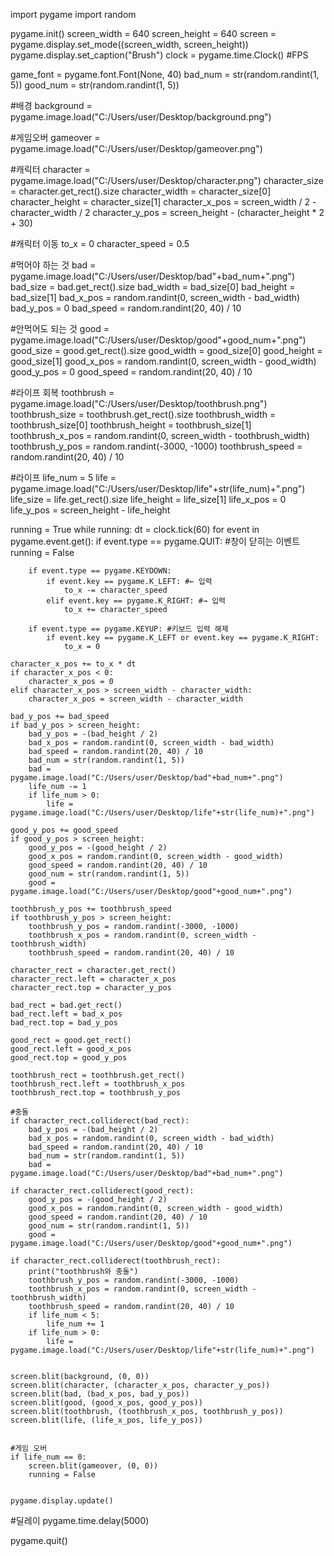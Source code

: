 import pygame
import random

pygame.init()
screen_width = 640
screen_height = 640
screen = pygame.display.set_mode((screen_width, screen_height))
pygame.display.set_caption("Brush")
clock = pygame.time.Clock() #FPS

game_font = pygame.font.Font(None, 40)
bad_num = str(random.randint(1, 5))
good_num = str(random.randint(1, 5))

#배경
background = pygame.image.load("C:/Users/user/Desktop/background.png")

#게임오버
gameover = pygame.image.load("C:/Users/user/Desktop/gameover.png")

#캐릭터
character = pygame.image.load("C:/Users/user/Desktop/character.png")
character_size = character.get_rect().size
character_width = character_size[0]
character_height = character_size[1]
character_x_pos = screen_width / 2 - character_width / 2
character_y_pos = screen_height - (character_height * 2 + 30)

#캐릭터 이동
to_x = 0
character_speed = 0.5

#먹어야 하는 것
bad = pygame.image.load("C:/Users/user/Desktop/bad"+bad_num+".png")
bad_size = bad.get_rect().size
bad_width = bad_size[0]
bad_height = bad_size[1]
bad_x_pos = random.randint(0, screen_width - bad_width)
bad_y_pos = 0
bad_speed = random.randint(20, 40) / 10

#안먹어도 되는 것
good = pygame.image.load("C:/Users/user/Desktop/good"+good_num+".png")
good_size = good.get_rect().size
good_width = good_size[0]
good_height = good_size[1]
good_x_pos = random.randint(0, screen_width - good_width)
good_y_pos = 0
good_speed = random.randint(20, 40) / 10

#라이프 회복
toothbrush = pygame.image.load("C:/Users/user/Desktop/toothbrush.png")
toothbrush_size = toothbrush.get_rect().size
toothbrush_width = toothbrush_size[0]
toothbrush_height = toothbrush_size[1]
toothbrush_x_pos = random.randint(0, screen_width - toothbrush_width)
toothbrush_y_pos = random.randint(-3000, -1000)
toothbrush_speed = random.randint(20, 40) / 10

#라이프
life_num = 5
life = pygame.image.load("C:/Users/user/Desktop/life"+str(life_num)+".png")
life_size = life.get_rect().size
life_height = life_size[1]
life_x_pos = 0
life_y_pos = screen_height - life_height



running = True
while running:
    dt = clock.tick(60)
    for event in pygame.event.get():
        if event.type == pygame.QUIT: #창이 닫히는 이벤트
            running = False
        
        if event.type == pygame.KEYDOWN:
            if event.key == pygame.K_LEFT: #← 입력
                to_x -= character_speed
            elif event.key == pygame.K_RIGHT: #→ 입력
                to_x += character_speed
                    
        if event.type == pygame.KEYUP: #키보드 입력 해제
            if event.key == pygame.K_LEFT or event.key == pygame.K_RIGHT:
                to_x = 0
               
    character_x_pos += to_x * dt
    if character_x_pos < 0:
        character_x_pos = 0
    elif character_x_pos > screen_width - character_width:
        character_x_pos = screen_width - character_width
        
    bad_y_pos += bad_speed
    if bad_y_pos > screen_height:
        bad_y_pos = -(bad_height / 2)
        bad_x_pos = random.randint(0, screen_width - bad_width)
        bad_speed = random.randint(20, 40) / 10
        bad_num = str(random.randint(1, 5))
        bad = pygame.image.load("C:/Users/user/Desktop/bad"+bad_num+".png")
        life_num -= 1
        if life_num > 0:
            life = pygame.image.load("C:/Users/user/Desktop/life"+str(life_num)+".png")
        
    good_y_pos += good_speed
    if good_y_pos > screen_height:
        good_y_pos = -(good_height / 2)
        good_x_pos = random.randint(0, screen_width - good_width) 
        good_speed = random.randint(20, 40) / 10
        good_num = str(random.randint(1, 5))
        good = pygame.image.load("C:/Users/user/Desktop/good"+good_num+".png")
        
    toothbrush_y_pos += toothbrush_speed
    if toothbrush_y_pos > screen_height:
        toothbrush_y_pos = random.randint(-3000, -1000)
        toothbrush_x_pos = random.randint(0, screen_width - toothbrush_width)
        toothbrush_speed = random.randint(20, 40) / 10

    character_rect = character.get_rect()
    character_rect.left = character_x_pos
    character_rect.top = character_y_pos
    
    bad_rect = bad.get_rect()
    bad_rect.left = bad_x_pos
    bad_rect.top = bad_y_pos
    
    good_rect = good.get_rect()
    good_rect.left = good_x_pos
    good_rect.top = good_y_pos
    
    toothbrush_rect = toothbrush.get_rect()
    toothbrush_rect.left = toothbrush_x_pos
    toothbrush_rect.top = toothbrush_y_pos
    
    #충돌
    if character_rect.colliderect(bad_rect):
        bad_y_pos = -(bad_height / 2)
        bad_x_pos = random.randint(0, screen_width - bad_width)
        bad_speed = random.randint(20, 40) / 10
        bad_num = str(random.randint(1, 5))
        bad = pygame.image.load("C:/Users/user/Desktop/bad"+bad_num+".png")
        
    if character_rect.colliderect(good_rect):
        good_y_pos = -(good_height / 2)
        good_x_pos = random.randint(0, screen_width - good_width) 
        good_speed = random.randint(20, 40) / 10
        good_num = str(random.randint(1, 5))
        good = pygame.image.load("C:/Users/user/Desktop/good"+good_num+".png")
        
    if character_rect.colliderect(toothbrush_rect):
        print("toothbrush와 충돌")
        toothbrush_y_pos = random.randint(-3000, -1000)
        toothbrush_x_pos = random.randint(0, screen_width - toothbrush_width)
        toothbrush_speed = random.randint(20, 40) / 10
        if life_num < 5:
            life_num += 1
        if life_num > 0:
            life = pygame.image.load("C:/Users/user/Desktop/life"+str(life_num)+".png")
        
        
    screen.blit(background, (0, 0))
    screen.blit(character, (character_x_pos, character_y_pos))
    screen.blit(bad, (bad_x_pos, bad_y_pos))
    screen.blit(good, (good_x_pos, good_y_pos))
    screen.blit(toothbrush, (toothbrush_x_pos, toothbrush_y_pos))
    screen.blit(life, (life_x_pos, life_y_pos))
    
    
    #게임 오버
    if life_num == 0:
        screen.blit(gameover, (0, 0))
        running = False

    
    pygame.display.update()
    
#딜레이
pygame.time.delay(5000)

pygame.quit()
